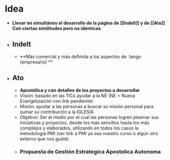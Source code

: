 # Idea
- **Llevar en simultáneo el desarrollo de la página de [[Indelt]] y de [[Ato]] Con ciertas similitudes pero no idénticas**
- ## Indelt
	- **Más comercial y más definida a los aspectos de  tango (empresario) **
- ## Ato
	- **Apostólica  y con detalles de los proyectos a desarrollar**
	- Visión: basado en las TICs ayudar a la NE (NE = Nueva Evangelización con link pendiente)
	- Misión: ayudar a las personas a buscar su misión personal para sumar su contribución a la IGLESIA
	- Objetivo: Ser el medio por el cual las personas logren plasmar sus iniciativas y proyectos, desde los más sencillos hasta los más complejos y elaborados, utilizando en todos los casos la metodología PMI (ver link a PMI ya sea nuestro curso o algún otro externo que nos guste)
	- ### Propuesta de Gestión Estrategica Apostolica Autonoma